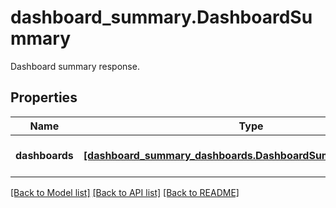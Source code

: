 # dashboard_summary.DashboardSummary

Dashboard summary response.
## Properties
Name | Type | Description | Notes
------------ | ------------- | ------------- | -------------
**dashboards** | [**[dashboard_summary_dashboards.DashboardSummaryDashboards]**](DashboardSummaryDashboards.md) | List of dashboard definitions. | [optional] 

[[Back to Model list]](../README.md#documentation-for-models) [[Back to API list]](../README.md#documentation-for-api-endpoints) [[Back to README]](../README.md)


